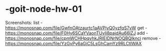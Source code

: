 # -goit-node-hw-01

Screenshots:
list -https://monosnap.com/file/GwfnOAtzaurtc1aAVPiyQ0yzfqS7vW
get - https://monosnap.com/file/F0Hy6SCaYVaonTUvli8pajdAu66lZJ
add - https://monosnap.com/file/cpmWCHHpqvhkJRIEIDNrNOQBQIknci
remove -https://monosnap.com/file/YzGvPy6aGiC5LsGhCamYz9RLCtIWAX
